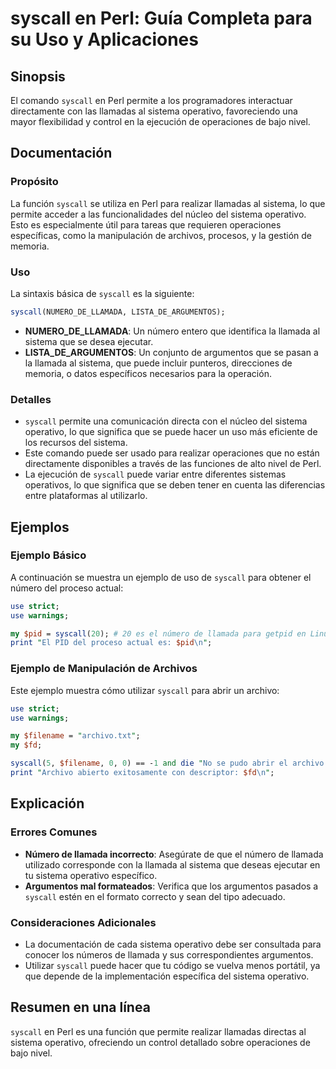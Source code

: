 <!--
Meta Description: # syscall en Perl: Guía Completa para su Uso y Aplicaciones ## Sinopsis El comando `syscall` en Perl permite a los programadores interactuar directame...
Meta Keywords: que, syscall, sistema, para, perl
-->

# syscall en Perl: Guía Completa para su Uso y Aplicaciones

## Sinopsis
El comando `syscall` en Perl permite a los programadores interactuar directamente con las llamadas al sistema operativo, favoreciendo una mayor flexibilidad y control en la ejecución de operaciones de bajo nivel.

## Documentación
### Propósito
La función `syscall` se utiliza en Perl para realizar llamadas al sistema, lo que permite acceder a las funcionalidades del núcleo del sistema operativo. Esto es especialmente útil para tareas que requieren operaciones específicas, como la manipulación de archivos, procesos, y la gestión de memoria.

### Uso
La sintaxis básica de `syscall` es la siguiente:

```perl
syscall(NUMERO_DE_LLAMADA, LISTA_DE_ARGUMENTOS);
```

- **NUMERO_DE_LLAMADA**: Un número entero que identifica la llamada al sistema que se desea ejecutar.
- **LISTA_DE_ARGUMENTOS**: Un conjunto de argumentos que se pasan a la llamada al sistema, que puede incluir punteros, direcciones de memoria, o datos específicos necesarios para la operación.

### Detalles
- `syscall` permite una comunicación directa con el núcleo del sistema operativo, lo que significa que se puede hacer un uso más eficiente de los recursos del sistema.
- Este comando puede ser usado para realizar operaciones que no están directamente disponibles a través de las funciones de alto nivel de Perl.
- La ejecución de `syscall` puede variar entre diferentes sistemas operativos, lo que significa que se deben tener en cuenta las diferencias entre plataformas al utilizarlo.

## Ejemplos
### Ejemplo Básico
A continuación se muestra un ejemplo de uso de `syscall` para obtener el número del proceso actual:

```perl
use strict;
use warnings;

my $pid = syscall(20); # 20 es el número de llamada para getpid en Linux
print "El PID del proceso actual es: $pid\n";
```

### Ejemplo de Manipulación de Archivos
Este ejemplo muestra cómo utilizar `syscall` para abrir un archivo:

```perl
use strict;
use warnings;

my $filename = "archivo.txt";
my $fd;

syscall(5, $filename, 0, 0) == -1 and die "No se pudo abrir el archivo: $!";
print "Archivo abierto exitosamente con descriptor: $fd\n";
```

## Explicación
### Errores Comunes
- **Número de llamada incorrecto**: Asegúrate de que el número de llamada utilizado corresponde con la llamada al sistema que deseas ejecutar en tu sistema operativo específico.
- **Argumentos mal formateados**: Verifica que los argumentos pasados a `syscall` estén en el formato correcto y sean del tipo adecuado.

### Consideraciones Adicionales
- La documentación de cada sistema operativo debe ser consultada para conocer los números de llamada y sus correspondientes argumentos.
- Utilizar `syscall` puede hacer que tu código se vuelva menos portátil, ya que depende de la implementación específica del sistema operativo.

## Resumen en una línea
`syscall` en Perl es una función que permite realizar llamadas directas al sistema operativo, ofreciendo un control detallado sobre operaciones de bajo nivel.